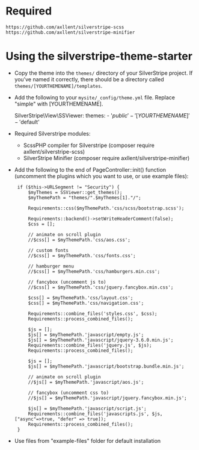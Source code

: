 # Required
    https://github.com/axllent/silverstripe-scss
    https://github.com/axllent/silverstripe-minifier
# Using the silverstripe-theme-starter

 * Copy the theme into the `themes/` directory of your SilverStripe project.  If you've named it correctly, there should be a directory called `themes/[YOURTHEMENAME]/templates`.
 
 * Add the following to your `mysite/_config/theme.yml` file.  Replace "simple" with [YOURTHEMENAME].

	SilverStripe\View\SSViewer:
		themes: 
			- '$public'
			- '[YOURTHEMENAME]'
			- '$default'

 * Required Silverstripe modules:
 	- ScssPHP compiler for Silverstripe (composer require axllent/silverstripe-scss)
    - SilverStripe Minifier (composer require axllent/silverstripe-minifier)


 * Add the following to the end of PageController::init() function (uncomment the plugins which you want to use, or use example files):

        if ($this->URLSegment != "Security") {
            $myThemes = SSViewer::get_themes();
            $myThemePath = "themes/".$myThemes[1]."/";

            Requirements::css($myThemePath.'css/scss/bootstrap.scss');

            Requirements::backend()->setWriteHeaderComment(false);
            $css = [];

            // animate on scroll plugin
            //$css[] = $myThemePath.'css/aos.css';

            // custom fonts
            //$css[] = $myThemePath.'css/fonts.css';

            // hamburger menu
            //$css[] = $myThemePath.'css/hamburgers.min.css';

            // fancybox (uncomment js to)
            //$css[] = $myThemePath.'css/jquery.fancybox.min.css';

            $css[] = $myThemePath.'css/layout.css';
            $css[] = $myThemePath.'css/navigation.css';

            Requirements::combine_files('styles.css', $css);
            Requirements::process_combined_files();

            $js = [];
            $js[] = $myThemePath.'javascript/empty.js';
            $js[] = $myThemePath.'javascript/jquery-3.6.0.min.js';
            Requirements::combine_files('jquery.js', $js);
            Requirements::process_combined_files();

            $js = [];
            $js[] = $myThemePath.'javascript/bootstrap.bundle.min.js';

            // animate on scroll plugin
            //$js[] = $myThemePath.'javascript/aos.js';

            // fancybox (uncomment css to)
            //$js[] = $myThemePath.'javascript/jquery.fancybox.min.js';

            $js[] = $myThemePath.'javascript/script.js';
            Requirements::combine_files('javascripts.js', $js, ["async"=>true, "defer" => true]);
            Requirements::process_combined_files();
        }


* Use files from "example-files" folder for default installation
